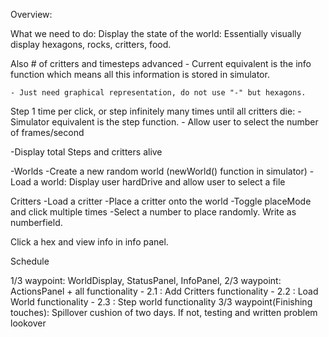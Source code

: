 Overview:

What we need to do:
  Display the state of the world: Essentially visually display hexagons, rocks, critters, food.
  
  Also # of critters and timesteps advanced
    - Current equivalent is the info function which means all this information is stored in simulator.
    
    - Just need graphical representation, do not use "-" but hexagons.
    
  Step 1 time per click, or step infinitely many times until all critters die:
    - Simulator equivalent is the step function.
    - Allow user to select the number of frames/second
    
  -Display total Steps and critters alive
  
  -Worlds
    -Create a new random world (newWorld() function in simulator)
    -Load a world: Display user hardDrive and allow user to select a file
  
  Critters
    -Load a critter
    -Place a critter onto the world
      -Toggle placeMode and click multiple times
      -Select a number to place randomly. Write as numberfield.
  
  Click a hex and view info in info panel. 
    
  
Schedule
  
  1/3 waypoint: WorldDisplay, StatusPanel, InfoPanel,
  2/3 waypoint: ActionsPanel + all functionality
      - 2.1 : Add Critters functionality
      - 2.2 : Load World functionality
      - 2.3 : Step world functionality
  3/3 waypoint(Finishing touches): Spillover cushion of two days. If not, testing and written problem lookover
  

